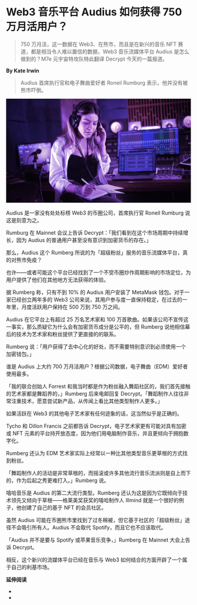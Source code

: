 # Web3 音乐平台 Audius 如何获得 750 万月活用户？

> 750 万月活，这一数据在 Web3、在熊市，而且是在新兴的音乐 NFT 赛道，都是相当令人难以置信的数据，Web3 音乐流媒体平台 Audius 是怎么做到的？M7e 元宇宙特攻队特此翻译 Decrypt 今天的一篇报道。

**By Kate Irwin**

> Audius 首席执行官和电子舞曲爱好者 Roneil Rumburg 表示，他并没有被熊市吓倒。

![](./cover.jpeg)

Audius 是一家没有处处标榜 Web3 的币圈公司，首席执行官 Roneil Rumburg 说这是刻意为之。

Rumburg 在 Mainnet 会议上告诉 Decrypt：「我们看到在这个市场周期中持续增长，因为 Audius 的普通用户甚至没有意识到加密货币的存在。」

那么，Audius 这个 Rumberg 所说的为「超级粉丝」服务的音乐流媒体平台，真的对熊市免疫？

也许——或者可能这个平台已经找到了一个不受币圈炒作周期影响的市场定位，为用户提供了他们在其他地方无法获得的体验。

据 Rumberg 称，只有不到 10% 的 Audius 用户安装了 MetaMask 钱包。对于一家已经创立两年多的 Web3 公司来说，其用户参与度一直保持稳定，在过去的一年里，月度活跃用户保持在 500 万到 750 万之间。

Audius 在它平台上有超过 25 万名艺术家和 100 万首歌曲。如果该公司不宣传这一事实，那么质疑它为什么会有加密货币成分是公平的，但 Rumberg 说他相信幕后的技术为艺术家和粉丝提供了更直接的的联系。

Rumberg 说：「用户获得了去中心化的好处，而不需要特别意识到必须使用一个加密钱包。」

谁是 Audius 上大约 700 万月活用户？根据公司数据，电子舞曲（EDM）爱好者使用最多。

「我的联合创始人 Forrest 和我当时都是作为粉丝融入舞蹈社区的，我们首先接触的艺术家都是舞蹈界的，」Rumberg 后来电邮回复 Decrypt。「舞蹈制作人往往非常注重技术，愿意尝试新产品，从传闻上看比其他类型制作人更多。」

如果活跃在 Web3 的其他电子艺术家有任何迹象的话，这当然似乎是正确的。

Tycho 和 Dillon Francis 之前都告诉 Decrypt，电子艺术家更有可能对具有加密或 NFT 元素的平台持开放态度，因为他们用电脑制作音乐，并且更倾向于拥抱数字化。

Rumberg 还认为 EDM 艺术家实际上经常以一种比其他类型音乐更草根的方式找到粉丝。

「舞蹈制作人的活动是非常草根的，而摇滚或许多其他流行音乐流派则是自上而下的，作为后起之秀更难打入。」Rumberg 说。

嘻哈音乐是 Audius 的第二大流行类型。Rumberg 还认为这是因为它既倾向于技术领先又倾向于草根——格莱美奖获奖的嘻哈制作人 Illmind 就是一个很好的例子，他创建了自己的基于 NFT 的会员社区。

虽然 Audius 可能在币圈熊市里找到了过冬棉被，但它基于社区的「超级粉丝」途径不会吸引所有人。Audius 不会取代 Spotify，而且它也不应该取代。

「Audius 并不是要与 Spotify 或苹果音乐竞争，」Rumberg 在 Mainnet 大会上告诉 Decrypt。

相反，这个新兴的流媒体平台已经在音乐与 Web3 如何结合的方面开辟了一个属于自己的利基市场。

**延伸阅读**

-
-
